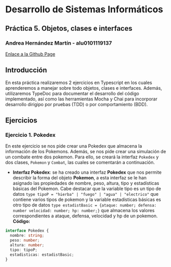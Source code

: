 # Desarrollo de Sistemas Informáticos
## Práctica 5. Objetos, clases e interfaces  
### Andrea Hernández Martín - alu0101119137
[Enlace a la Github Page](https://ull-esit-inf-dsi-2122.github.io/ull-esit-inf-dsi-21-22-prct05-objects-classes-interfaces-alu0101119137/)

## Introducción  
En esta práctica realizaremos 2 ejercicios en Typescript en los cuales aprenderemos a manejar sobre todo objetos, clases e interfaces. Además, utilizaremos TypeDoc para documentar el desarrollo del código implementado, así como las herramientas Mocha y Chai para incorporar desarrollo dirigipo por pruebas (TDD) o por comportamiento (BDD).  

## Ejercicios  
### Ejercicio 1. Pokedex  
En este ejercicio se nos pide crear una Pokedex que almacena la información de los Pokemons. Además, se nos pide crear una simulación de un combate entre dos pokemon. Para ello, se creará la interfaz `Pokedex` y dos clases, `Pokemon` y `Combat`, las cuales se comentarán a continuación.  

- **Interfaz Pokedex**: se ha creado una interfaz **Pokedex** que nos permite describir la forma del objeto **Pokemon**, a esta interfaz se le han asignado las propiedades de nombre, peso, altura, tipo y estadísticas básicas del Pokemon. Cabe destacar que la variable tipo es un tipo de datos `type tipoP = "hierba" | "fuego" | "agua" | "electrico"` que contiene varios tipos de pokemon y la variable estadísticas básicas es otro tipo de datos `type estadistBasic = {ataque: number; defensa: number velocidad: number; hp: number;}` que almacena los valores correspondientes a ataque, defensa, velocidad y hp de un pokemon.  
**Código:**  
```typescript
interface Pokedex {
  nombre: string;
  peso: number;
  altura: number;
  tipo: tipoP;
  estadisticas: estadistBasic;
}
```